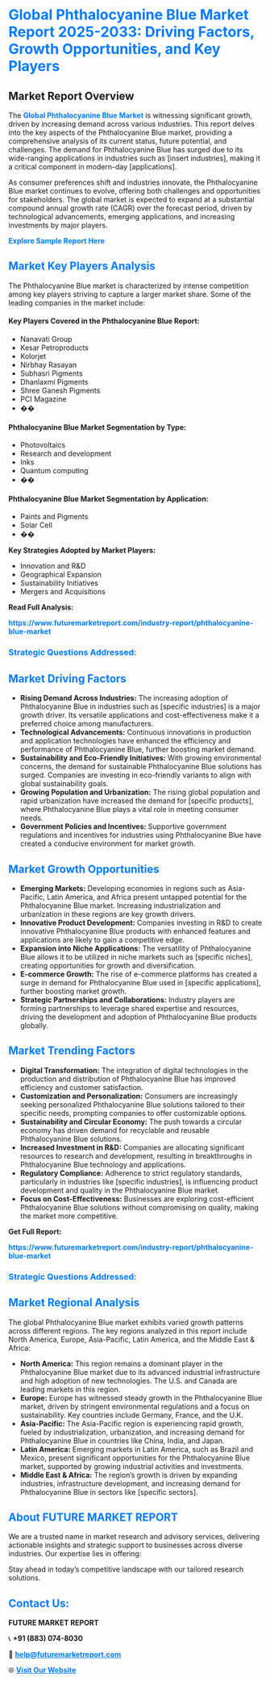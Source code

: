 <h1 style="color: #007BFF;">Global Phthalocyanine Blue Market Report 2025-2033: Driving Factors, Growth Opportunities, and Key Players</h1>

<section id="overview">
<h2>Market Report Overview</h2>
<p>The <a href="https://www.futuremarketreport.com/industry-report/phthalocyanine-blue-market" style="color: #007BFF; text-decoration: none;"><strong>Global Phthalocyanine Blue Market</strong></a> is witnessing significant growth, driven by increasing demand across various industries. This report delves into the key aspects of the Phthalocyanine Blue market, providing a comprehensive analysis of its current status, future potential, and challenges. The demand for Phthalocyanine Blue has surged due to its wide-ranging applications in industries such as [insert industries], making it a critical component in modern-day [applications].</p>
<p>As consumer preferences shift and industries innovate, the Phthalocyanine Blue market continues to evolve, offering both challenges and opportunities for stakeholders. The global market is expected to expand at a substantial compound annual growth rate (CAGR) over the forecast period, driven by technological advancements, emerging applications, and increasing investments by major players.</p>
</section>

<section id="overview">
<p><a href="https://www.futuremarketreport.com/request-sample/reportId=113923" style="color: #007BFF; text-decoration: none;"><strong>Explore Sample Report Here</strong></a></p>
</section>

<section id="key-players">
<h2 style="color: #007BFF;">Market Key Players Analysis</h2>
<p>The Phthalocyanine Blue market is characterized by intense competition among key players striving to capture a larger market share. Some of the leading companies in the market include:</p>
<h4>Key Players Covered in the Phthalocyanine Blue Report:</h4>
<ul><li>Nanavati Group</li><li>Kesar Petroproducts</li><li>Kolorjet</li><li>Nirbhay Rasayan</li><li>Subhasri Pigments</li><li>Dhanlaxmi Pigments</li><li>Shree Ganesh Pigments</li><li>PCI Magazine</li><li>��</li></ul>
<h4>Phthalocyanine Blue Market Segmentation by Type:</h4>
<ul><li>Photovoltaics</li><li>Research and development</li><li>Inks</li><li>Quantum computing</li><li>��</li></ul>

<h4>Phthalocyanine Blue Market Segmentation by Application:</h4>
<ul><li>Paints and Pigments</li><li>Solar Cell</li><li>��</li></ul>
<p><strong>Key Strategies Adopted by Market Players:</strong></p>
<ul>
<li>Innovation and R&D</li>
<li>Geographical Expansion</li>
<li>Sustainability Initiatives</li>
<li>Mergers and Acquisitions</li>
</ul>
</section>

<section>
<p><strong>Read Full Analysis: </strong></p><a href="https://www.futuremarketreport.com/industry-report/phthalocyanine-blue-market" style="color: #007BFF; text-decoration: none;"><strong>https://www.futuremarketreport.com/industry-report/phthalocyanine-blue-market</strong></a>
<h3 style="color: #007BFF;">Strategic Questions Addressed:</h3>
</section>

<section id="driving-factors">
<h2 style="color: #007BFF;">Market Driving Factors</h2>
<ul>
<li><strong>Rising Demand Across Industries:</strong> The increasing adoption of Phthalocyanine Blue in industries such as [specific industries] is a major growth driver. Its versatile applications and cost-effectiveness make it a preferred choice among manufacturers.</li>
<li><strong>Technological Advancements:</strong> Continuous innovations in production and application technologies have enhanced the efficiency and performance of Phthalocyanine Blue, further boosting market demand.</li>
<li><strong>Sustainability and Eco-Friendly Initiatives:</strong> With growing environmental concerns, the demand for sustainable Phthalocyanine Blue solutions has surged. Companies are investing in eco-friendly variants to align with global sustainability goals.</li>
<li><strong>Growing Population and Urbanization:</strong> The rising global population and rapid urbanization have increased the demand for [specific products], where Phthalocyanine Blue plays a vital role in meeting consumer needs.</li>
<li><strong>Government Policies and Incentives:</strong> Supportive government regulations and incentives for industries using Phthalocyanine Blue have created a conducive environment for market growth.</li>
</ul>
</section>

<section id="growth-opportunities">
<h2 style="color: #007BFF;">Market Growth Opportunities</h2>
<ul>
<li><strong>Emerging Markets:</strong> Developing economies in regions such as Asia-Pacific, Latin America, and Africa present untapped potential for the Phthalocyanine Blue market. Increasing industrialization and urbanization in these regions are key growth drivers.</li>
<li><strong>Innovative Product Development:</strong> Companies investing in R&D to create innovative Phthalocyanine Blue products with enhanced features and applications are likely to gain a competitive edge.</li>
<li><strong>Expansion into Niche Applications:</strong> The versatility of Phthalocyanine Blue allows it to be utilized in niche markets such as [specific niches], creating opportunities for growth and diversification.</li>
<li><strong>E-commerce Growth:</strong> The rise of e-commerce platforms has created a surge in demand for Phthalocyanine Blue used in [specific applications], further boosting market growth.</li>
<li><strong>Strategic Partnerships and Collaborations:</strong> Industry players are forming partnerships to leverage shared expertise and resources, driving the development and adoption of Phthalocyanine Blue products globally.</li>
</ul>
</section>

<section id="trending-factors">
<h2 style="color: #007BFF;">Market Trending Factors</h2>
<ul>
<li><strong>Digital Transformation:</strong> The integration of digital technologies in the production and distribution of Phthalocyanine Blue has improved efficiency and customer satisfaction.</li>
<li><strong>Customization and Personalization:</strong> Consumers are increasingly seeking personalized Phthalocyanine Blue solutions tailored to their specific needs, prompting companies to offer customizable options.</li>
<li><strong>Sustainability and Circular Economy:</strong> The push towards a circular economy has driven demand for recyclable and reusable Phthalocyanine Blue solutions.</li>
<li><strong>Increased Investment in R&D:</strong> Companies are allocating significant resources to research and development, resulting in breakthroughs in Phthalocyanine Blue technology and applications.</li>
<li><strong>Regulatory Compliance:</strong> Adherence to strict regulatory standards, particularly in industries like [specific industries], is influencing product development and quality in the Phthalocyanine Blue market.</li>
<li><strong>Focus on Cost-Effectiveness:</strong> Businesses are exploring cost-efficient Phthalocyanine Blue solutions without compromising on quality, making the market more competitive.</li>
</ul>
</section>

<section>
<p><strong>Get Full Report: </strong></p><a href="https://www.futuremarketreport.com/industry-report/phthalocyanine-blue-market" style="color: #007BFF; text-decoration: none;"><strong>https://www.futuremarketreport.com/industry-report/phthalocyanine-blue-market</strong></a>
<h3 style="color: #007BFF;">Strategic Questions Addressed:</h3>
</section>


<section id="regional-analysis">
<h2 style="color: #007BFF;">Market Regional Analysis</h2>
<p>The global Phthalocyanine Blue market exhibits varied growth patterns across different regions. The key regions analyzed in this report include North America, Europe, Asia-Pacific, Latin America, and the Middle East & Africa:</p>
<ul>
<li><strong>North America:</strong> This region remains a dominant player in the Phthalocyanine Blue market due to its advanced industrial infrastructure and high adoption of new technologies. The U.S. and Canada are leading markets in this region.</li>
<li><strong>Europe:</strong> Europe has witnessed steady growth in the Phthalocyanine Blue market, driven by stringent environmental regulations and a focus on sustainability. Key countries include Germany, France, and the U.K.</li>
<li><strong>Asia-Pacific:</strong> The Asia-Pacific region is experiencing rapid growth, fueled by industrialization, urbanization, and increasing demand for Phthalocyanine Blue in countries like China, India, and Japan.</li>
<li><strong>Latin America:</strong> Emerging markets in Latin America, such as Brazil and Mexico, present significant opportunities for the Phthalocyanine Blue market, supported by growing industrial activities and investments.</li>
<li><strong>Middle East & Africa:</strong> The region’s growth is driven by expanding industries, infrastructure development, and increasing demand for Phthalocyanine Blue in sectors like [specific sectors].</li>
</ul>
</section>

<footer>
<h2 style="color: #007BFF;">About FUTURE MARKET REPORT</h2>
<p>We are a trusted name in market research and advisory services, delivering actionable insights and strategic support to businesses across diverse industries. Our expertise lies in offering:</p>

<p>Stay ahead in today’s competitive landscape with our tailored research solutions.</p>

<h2 style="color: #007BFF;">Contact Us:</h2>
<p><strong>FUTURE MARKET REPORT</strong></p>
<p>📞 <strong>+91 (883) 074-8030</strong></p>
<p>📧 <strong><a href="mailto:help@futuremarketreport.com" style="color: #007BFF;">help@futuremarketreport.com</a></strong></p>
<p>🌐 <strong><a href="https://www.futuremarketreport.com/" style="color: #007BFF;">Visit Our Website</a></strong></p>
</footer>